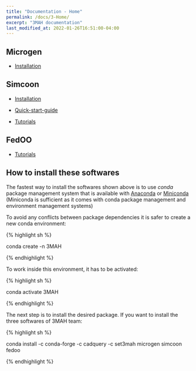 ```yaml
---
title: "Documentation - Home"
permalink: /docs/3-Home/
excerpt: "3MAH documentation"
last_modified_at: 2022-01-26T16:51:00-04:00
---
```


## Microgen
- [Installation](/docs/m-installation/)


## Simcoon
- [Installation](/docs/s-installation/)

- [Quick-start-guide](/docs/s-quick-start-guide/)

- [Tutorials](/docs/s-tutorials/)


## FedOO
- [Tutorials](/docs/f-tutorials/)



## How to install these softwares

The fastest way to install the softwares shown above is to use *conda* package management system that is available with [Anaconda](https://docs.continuum.io/anaconda/install/) or [Miniconda](https://docs.conda.io/en/latest/miniconda.html) (Miniconda is sufficient as it comes with conda package management and environment management systems)

To avoid any conflicts between package dependencies it is safer to create a new conda environment:

{% highlight sh %}

conda create -n 3MAH

{% endhighlight %}

To work inside this environment, it has to be activated: 

{% highlight sh %}

conda activate 3MAH

{% endhighlight %}

The next step is to install the desired package. If you want to install the three softwares of 3MAH team:

{% highlight sh %}

conda install -c conda-forge -c cadquery -c set3mah microgen simcoon fedoo

{% endhighlight %}
